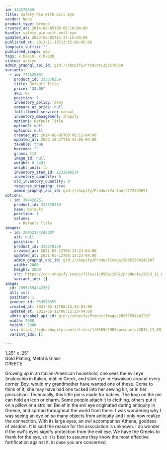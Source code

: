 ```yaml
---
id: 333578359
title: Safety Pin with Evil Eye
vendor: None
product_type: Greece
created_at: 2014-08-05T00:06:10-04:00
handle: safety-pin-with-evil-eye
updated_at: 2023-08-02T14:37:15-04:00
published_at: 2013-11-13T13:32:00-05:00
template_suffix: ""
published_scope: web
tags: x.h2019, x.h2020
status: active
admin_graphql_api_id: gid://shopify/Product/333578359
variants:
  - id: 772529891
    product_id: 333578359
    title: Default Title
    price: "32.00"
    sku: N7
    position: 1
    inventory_policy: deny
    compare_at_price: null
    fulfillment_service: manual
    inventory_management: shopify
    option1: Default Title
    option2: null
    option3: null
    created_at: 2014-08-05T00:06:11-04:00
    updated_at: 2023-10-27T19:43:05-04:00
    taxable: true
    barcode: ""
    grams: 113
    image_id: null
    weight: 0.2491
    weight_unit: lb
    inventory_item_id: 1233806534
    inventory_quantity: 0
    old_inventory_quantity: 0
    requires_shipping: true
    admin_graphql_api_id: gid://shopify/ProductVariant/772529891
options:
  - id: 394428251
    product_id: 333578359
    name: Default
    position: 1
    values:
      - Default Title
images:
  - id: 28952554242207
    alt: null
    position: 1
    product_id: 333578359
    created_at: 2021-05-12T08:12:23-04:00
    updated_at: 2021-05-12T08:12:23-04:00
    admin_graphql_api_id: gid://shopify/ProductImage/28952554242207
    width: 2000
    height: 2000
    src: https://cdn.shopify.com/s/files/1/0589/2901/products/2013_11_09_Kiosk_1736_225c507d-c7d3-4e03-92ce-1e5d711ec761.jpg?v=1620821543
    variant_ids: []
image:
  id: 28952554242207
  alt: null
  position: 1
  product_id: 333578359
  created_at: 2021-05-12T08:12:23-04:00
  updated_at: 2021-05-12T08:12:23-04:00
  admin_graphql_api_id: gid://shopify/ProductImage/28952554242207
  width: 2000
  height: 2000
  src: https://cdn.shopify.com/s/files/1/0589/2901/products/2013_11_09_Kiosk_1736_225c507d-c7d3-4e03-92ce-1e5d711ec761.jpg?v=1620821543
  variant_ids: []

---
```


1.25" x .25"  
Gold Plating, Metal & Glass  
GREECE

Growing up in an Italian-American household, one sees the evil eye (malocchio in Italian, màti in Greek, and stink eye in Hawaiian) around every corner. Boy, would my grandmother have wanted one of these. Come to think of it, she may have had one tucked into her sewing kit, or in her pincushion. Technically, this little pin is made for babies. The loop on the pin can hold an icon or charm. Some people attach it to clothing, others put it on a pillow or a stroller. Belief in the evil eye originated during antiquity in Greece, and spread throughout the world from there. I was wondering why I was seeing an eye on so many objects from antiquity and I only now realize the connection. With its large eyes, an owl accompanies Athena, goddess of wisdom. It is said the reason for the association is unknown. I do wonder if the owl's eyes signify protection from the evil eye. We have the Greeks to thank for the eye, so it is best to assume they know the most effective fortification against it, in case you are concerned.
